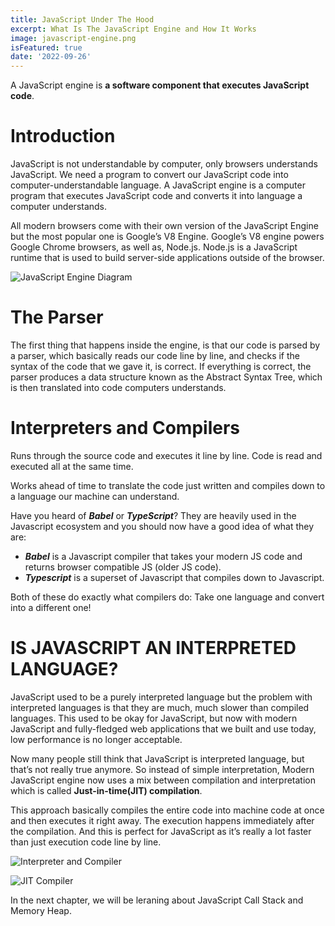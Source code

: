 ```yaml
---
title: JavaScript Under The Hood
excerpt: What Is The JavaScript Engine and How It Works
image: javascript-engine.png
isFeatured: true
date: '2022-09-26'
---
```


A JavaScript engine is **a software component that executes JavaScript code**.

# Introduction

JavaScript is not understandable by computer, only browsers understands JavaScript. We need a program to convert our
JavaScript code into computer-understandable language. A JavaScript engine is a computer program that executes
JavaScript code and converts it into language a computer understands.

All modern browsers come with their own version of the JavaScript Engine but the most popular one is Google’s V8 Engine.
Google’s V8 engine powers Google Chrome browsers, as well as, Node.js. Node.js is a JavaScript runtime that is used to
build server-side applications outside of the browser.

![JavaScript Engine Diagram](javascript-engine-diagram.png)

# The Parser

The first thing that happens inside the engine, is that our code is parsed by a parser, which basically reads our code
line by line, and checks if the syntax of the code that we gave it, is correct. If everything is correct, the parser
produces a data structure known as the Abstract Syntax Tree, which is then translated into code computers understands.

# Interpreters and Compilers

Runs through the source code and executes it line by line. Code is read and executed all at the same time.

Works ahead of time to translate the code just written and compiles down to a language our machine can understand.

Have you heard of **_Babel_** or **_TypeScript_**? They are heavily used in the Javascript ecosystem and you should now
have a good idea of what they are:

-   **_Babel_** is a Javascript compiler that takes your modern JS code and returns browser compatible JS (older JS
    code).
-   **_Typescript_** is a superset of Javascript that compiles down to Javascript.

Both of these do exactly what compilers do: Take one language and convert into a different one!

# IS JAVASCRIPT AN INTERPRETED LANGUAGE?

JavaScript used to be a purely interpreted language but the problem with interpreted languages is that they are much,
much slower than compiled languages. This used to be okay for JavaScript, but now with modern JavaScript and
fully-fledged web applications that we built and use today, low performance is no longer acceptable.

Now many people still think that JavaScript is interpreted language, but that’s not really true anymore. So instead of
simple interpretation, Modern JavaScript engine now uses a mix between compilation and interpretation which is called
**Just-in-time(JIT) compilation**.

This approach basically compiles the entire code into machine code at once and then executes it right away. The
execution happens immediately after the compilation. And this is perfect for JavaScript as it’s really a lot faster than
just execution code line by line.

![Interpreter and Compiler](interpreter-compiler.png)

![JIT Compiler](jit-compiler.png)

In the next chapter, we will be leraning about JavaScript Call Stack and Memory Heap.
